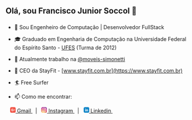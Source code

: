 ## Olá, sou Francisco Junior Soccol 👋
### 

- 🚀 Sou Engenheiro de Computação | Desenvolvedor FullStack

- 🎓 Graduado em Engenharia de Computação na Universidade Federal do Espírito Santo - [UFES](http://www.ufes.br/) (Turma de 2012)

- 🏢 Atualmente trabalho na [@moveis-simonetti](https://github.com/moveis-simonetti)

- 🔭 CEO da StayFit - [www.stayfit.com.br](https://www.stayfit.com.br)

- 🏄 Free Surfer

- 📫 Como me encontrar:<br>

&nbsp;&nbsp;
<a href="mailto:franciscosoccol@gmail.com"><img src="https://github.com/soccolfrancisco/soccolfrancisco/blob/master/icon/gmail.svg" height=15px width=15px target="_blank"> Gmail </a>&nbsp;&nbsp;|&nbsp;&nbsp;
<a href="https://www.instagram.com/franciscosoccol/"><img src="https://github.com/soccolfrancisco/soccolfrancisco/blob/master/icon/instagram.svg" height=15px width=15px target="_blank"> Instagram </a>&nbsp;&nbsp;|&nbsp;&nbsp; 
<a href="https://www.linkedin.com/in/francisco-junior-soccol-16ba2213a/"><img src = "https://github.com/soccolfrancisco/soccolfrancisco/blob/master/icon/linkedin.svg" height=15px width=15px target="_blank"> Linkedin </a>&nbsp;&nbsp;
##

<!-- ### Acompanhe as Estatísticas do Github 🏆
![My Github Status](https://github-readme-stats.vercel.app/api?username=soccolfrancisco&count_private=true&show_icons=true&title_color=fff&icon_color=79ff97&text_color=9f9f9f&bg_color=151515)
##
-->
